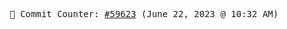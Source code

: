 <p align="center">
    <samp>
        📮 Commit Counter: <a href="https://github.com/Javascript-void0/Javascript-void0/commits/main">#59623</a> (June 22, 2023 @ 10:32 AM)
    </samp>
</p>